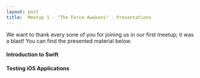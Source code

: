 ```yaml
---
layout: post
title:  Meetup 1 - "The Force Awakens" - Presentations
---
```

<script type="text/javascript">
  var presentations = [
    {
      videoElement: '#video-1', videoSize: '460x407',
      slidesElement: '#slides-1', slidesSize: '460x407',
      jsonFile: '{{{ site.baseurl }}public/assets/presentations/Meetup-1-Presentation-1.json',
      delay: 0
    },
    {
      videoElement: '#video-2', videoSize: '460x407',
      slidesElement: '#slides-2', slidesSize: '460x407',
      jsonFile: '{{{ site.baseurl }}public/assets/presentations/Meetup-1-Presentation-2.json',
      delay: 2000
    },
  ];

  var presenters = [{}, {}];

  function initPresentation(index, data) {
    var presentation = presentations[index];
    var presenter = presenters[index];
    presenter = new Presentz(presentation.videoElement, presentation.videoSize, presentation.slidesElement, presentation.slidesSize);
    presenter.init(data);
    presenter.changeChapter(0, 0, true, function(err) {
      if (err) {
        alert(err);
      }
    });
  }

  function fetchJson(index) {
    var presentation = presentations[index];
    jQuery.get(presentation.jsonFile, function(data) {
      setTimeout(function() { initPresentation(index, data); }, presentation.delay);
    });
  }

  jQuery().ready(function() {
    for (var i = 0; i < presentations.length; i++)
      fetchJson(i);
  });
</script>

We want to thank every sone of you for joining us in our first meetup; it was a blast! You can find the presented material below.

#### Introduction to Swift
<div class="clearfix">
  <div id="slides-1"></div>
  <div id="video-1"></div>
</div>

#### Testing iOS Applications
<div class="clearfix">
  <div id="slides-2"></div>
  <div id="video-2"></div>
</div>

